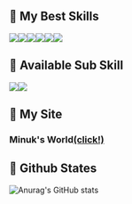 ## 📍 My Best Skills
<img src="https://img.shields.io/badge/React-61DAFB?style=flat-square&logo=React&logoColor=black"/><img src="https://img.shields.io/badge/styled components-DB7093?style=flat-square&logo=styled-components&logoColor=white"/><img src="https://img.shields.io/badge/Typescript-3178C6?style=flat-square&logo=Typescript&logoColor=white"/><img src="https://img.shields.io/badge/recoil-0075EB?style=for-the-badge&logo=recoil&logoColor=white"><img src="https://img.shields.io/badge/jest-C21325?style=for-the-badge&logo=jest&logoColor=white"><img src="https://img.shields.io/badge/Amazon AWS-232F3E?style=flat-square&logo=amazonaws&logoColor=white"/>

## 📍 Available Sub Skill
<img src="https://img.shields.io/badge/Adobe Premiere Pro-9999FF?style=flat-square&logo=Adobe Premiere Pro&logoColor=white"/><img src="https://img.shields.io/badge/Adobe Photoshop-31A8FF?style=flat-square&logo=Adobe Photoshop&logoColor=white"/>


## 📍 My Site
### Minuk's World[(click!)]()


## 📍 Github States
![Anurag's GitHub stats](https://github-readme-stats.vercel.app/api?username=minuk3508&show_icons=true&theme=highcontrast)

